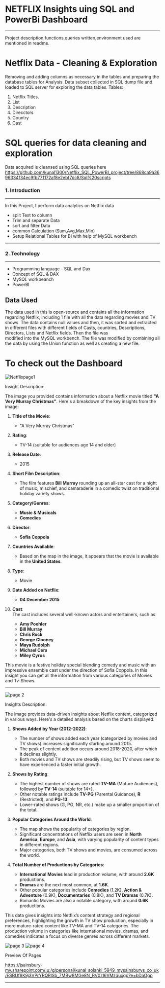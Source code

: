# NETFLIX Insights uing SQL and PowerBi Dashboard 
_________________________________________________________________________________________
Project description,functions,queries written,environment used are mentioned in readme.

# Netflix Data - Cleaning & Exploration
Removing and adding columns as necessary in the tables and preparing the database tables for Analysis. Data subset collected in SQL dump file and loaded to SQL server for exploring the data tables. Tables:
1. Netflix Titles.
2. List
3. Description
4. Direcctors
5. Country
6. Cast

# SQL queries for data cleaning and exploration
Data acquired is cleansed using SQL queries here 
https://github.com/kunal1300/Netflix_SQL_PowerBI_project/tree/868ca9a3696334134ec9fb771172af8e2ebf7dc8/Sql%20scripts






















### 1. Introduction 
_______________________________________________________

In this Project, I perform data analytics on Netflix data 

   - split Text to column 
   - Trim and separate Data
   - sort and filter Data
   - common Calculation (Sum,Avg,Max,Min)
   - Setup Relational Tables for BI with help of MySQL workbench
_____________________________________________________________________________________________________________

### 2. Technology 
________________________________________________________________
 - Programming language - SQL and Dax
 - Concept of SQL & DAX
 - MySQL workbeanch
 - PowerBI


## Data Used
The data used in this is open-source and contains all the information regarding Netflix, including 1 file with all the data regarding movies and TV shows. The data contains null values and then, it was sorted and extracted in different files with different fields of Casts, countries, Descriptions, Directors, Lists and Netflix fields. Then the file was  
modified into the MySQL workbench. The file was modified by combining all the data by using the Union function as well as creating a new file.


# To check out the Dashboard

![Netflixpage1](https://github.com/user-attachments/assets/f12de33b-001c-438d-aa89-7b62a49551ea)

Insight Description:

The image you provided contains information about a Netflix movie titled **"A Very Murray Christmas"**. Here's a breakdown of the key insights from the image:

1. **Title of the Movie**:  
   - "A Very Murray Christmas"

2. **Rating**:  
   - TV-14 (suitable for audiences age 14 and older)

3. **Release Date**:  
   - 2015

4. **Short Film Description**:  
   - The film features **Bill Murray** rounding up an all-star cast for a night of music, mischief, and camaraderie in a comedic twist on traditional holiday variety shows.

5. **Category/Genres**:  
   - **Music & Musicals**
   - **Comedies**

6. **Director**:  
   - **Sofia Coppola**

7. **Countries Available**:  
   - Based on the map in the image, it appears that the movie is available in the **United States**.

8. **Type**:  
   - Movie

9. **Date Added on Netflix**:  
   - **04 December 2015**

10. **Cast**:  
    The cast includes several well-known actors and entertainers, such as:
    - **Amy Poehler**
    - **Bill Murray**
    - **Chris Rock**
    - **George Clooney**
    - **Maya Rudolph**
    - **Michael Cera**
    - **Miley Cyrus**

This movie is a festive holiday special blending comedy and music with an impressive ensemble cast under the direction of Sofia Coppola. In this insight you can get all the information from various categories of Movies and Tv-Shows.

__________________________________________________________________________________________________________________________________
![page 2](https://github.com/user-attachments/assets/e018d373-0edb-4052-81c1-d41b2a5f8153)

Insights Description:

The image provides data-driven insights about Netflix content, categorized in various ways. Here's a detailed analysis based on the charts displayed:

1. **Shows Added by Year (2012-2022)**:
   - The number of shows added each year (categorized by movies and TV shows) increases significantly starting around 2015.
   - The peak of content addition occurs around 2018-2020, after which it declines slightly.
   - Both movies and TV shows are steadily rising, but TV shows seem to have experienced a faster initial growth.

2. **Shows by Rating**:
   - The highest number of shows are rated **TV-MA** (Mature Audiences), followed by **TV-14** (suitable for 14+).
   - Other notable ratings include **TV-PG** (Parental Guidance), **R** (Restricted), and **PG-13**.
   - Lower-rated shows (G, PG, NR, etc.) make up a smaller proportion of the total.

3. **Popular Categories Around the World**:
   - The map shows the popularity of categories by region.
   - Significant concentrations of Netflix users are seen in **North America**, **Europe**, and **Asia**, with varying popularity of content types in different regions.
   - Major categories, both TV shows and movies, are consumed across the world.

4. **Total Number of Productions by Categories**:
   - **International Movies** lead in production volume, with around **2.6K** productions.
   - **Dramas** are the next most common, at **1.6K**.
   - Other popular categories include **Comedies** (1.2K), **Action & Adventure** (0.9K), **Documentaries** (0.8K), and **TV Dramas** (0.7K).
   - Romantic Movies are also a notable category, with around **0.6K** productions.

This data gives insights into Netflix’s content strategy and regional preferences, highlighting the growth in TV show production, especially in more mature-rated content like TV-MA and TV-14 categories. The production volume in categories like international movies, dramas, and comedies indicates a focus on diverse genres across different markets.


![page 3](https://github.com/user-attachments/assets/bca320fa-4437-404b-bde8-d202ad385297)
![page 4](https://github.com/user-attachments/assets/26baf137-9729-48cb-b773-45fe1b00edb7)

Preview Of Pages

https://jsainsbury-my.sharepoint.com/:u:/g/personal/kunal_solanki_5949_mysainsburys_co_uk/ESBUf9K9j3VPrYRQRISb_7MBw8MGe8N_RV0zI6VMzquxgg?e=bDaOgp

_____________________________________________________________________________________________________________________________





